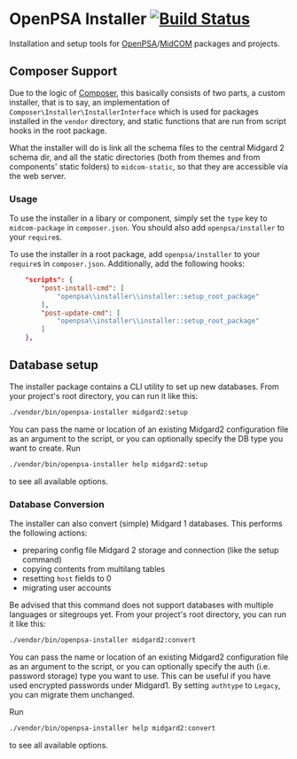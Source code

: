 OpenPSA Installer [![Build Status](https://travis-ci.org/flack/openpsa-installer.png?branch=master)](https://travis-ci.org/flack/openpsa-installer)
=================

Installation and setup tools for [OpenPSA](http://openpsa2.org)/[MidCOM](http://midgard-project.org/midcom/) packages and projects.

## Composer Support

Due to the logic of [Composer](http://getcomposer.org), this basically consists of two parts,
a custom installer, that is to say, an implementation of ``Composer\Installer\InstallerInterface`` which is used for
packages installed in the ``vendor`` directory, and static functions that are run from script hooks in the root package.

What the installer will do is link all the schema files to the central Midgard 2 schema dir, and all the static
directories (both from themes and from components' static folders) to ``midcom-static``, so that they are accessible via
the web server.


### Usage

To use the installer in a libary or component, simply set the ``type`` key to ``midcom-package`` in ``composer.json``. You should
also add ``openpsa/installer`` to your ``require``s.

To use the installer in a root package, add ``openpsa/installer`` to your ``require``s in ``composer.json``.
Additionally, add the following hooks:

```json
    "scripts": {
        "post-install-cmd": [
            "openpsa\\installer\\installer::setup_root_package"
        ],
        "post-update-cmd": [
            "openpsa\\installer\\installer::setup_root_package"
        ]
    },
```

## Database setup

The installer package contains a CLI utility to set up new databases. From your project's root directory, you can run it like this:

```sh
./vendor/bin/openpsa-installer midgard2:setup
```

You can pass the name or location of an existing Midgard2 configuration file as an argument to the script, or you can optionally specify the DB type you want to create. Run

```sh
./vendor/bin/openpsa-installer help midgard2:setup
```

to see all available options.

### Database Conversion

The installer can also convert (simple) Midgard 1 databases. This performs the following actions:

 - preparing config file Midgard 2 storage and connection (like the setup command)
 - copying contents from multilang tables
 - resetting ``host`` fields to 0
 - migrating user accounts

Be advised that this command does not support databases with multiple languages or sitegroups yet. From your project's root directory, you can run it like this:

```sh
./vendor/bin/openpsa-installer midgard2:convert
```

You can pass the name or location of an existing Midgard2 configuration file as an argument to the script, or you can optionally specify the auth (i.e. password storage) type you want to use. This can be useful if you have used encrypted passwords under Midgard1. By setting ``authtype`` to ``Legacy``, you can migrate them unchanged.

Run

```sh
./vendor/bin/openpsa-installer help midgard2:convert
```

to see all available options.

